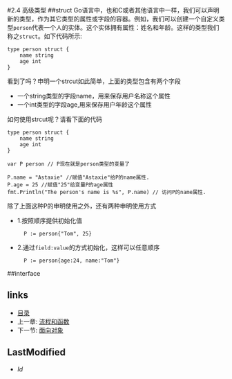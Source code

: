 #2.4 高级类型
##struct
Go语言中，也和C或者其他语言中一样，我们可以声明新的类型，作为其它类型的属性或字段的容器。例如，我们可以创建一个自定义类型`person`代表一个人的实体。这个实体拥有属性：姓名和年龄。这样的类型我们称之`struct`。如下代码所示:

	type person struct {
    	name string 
		age int
	}
看到了吗？申明一个strcut如此简单，上面的类型包含有两个字段
- 一个string类型的字段name，用来保存用户名称这个属性
- 一个int类型的字段age,用来保存用户年龄这个属性

如何使用strcut呢？请看下面的代码

	type person struct {
    	name string
    	age int
	}

	var P person // P现在就是person类型的变量了
	
	P.name = "Astaxie" //赋值"Astaxie"给P的name属性.
	P.age = 25 //赋值"25"给变量P的age属性
	fmt.Println("The person's name is %s", P.name) // 访问P的name属性.	
除了上面这种P的申明使用之外，还有两种申明使用方式

- 1.按照顺序提供初始化值

		P := person{"Tom", 25}
	
- 2.通过`field:value`的方式初始化，这样可以任意顺序

		P := person{age:24, name:"Tom"}






##interface



## links
   * [目录](<preface.md>)
   * 上一章: [流程和函数](<2.3.md>)
   * 下一节: [面向对象](<2.5.md>)

## LastModified 
   * $Id$
